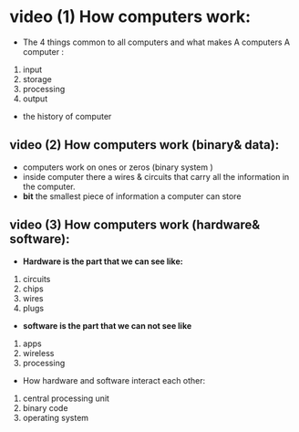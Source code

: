 # video (1) How computers work:
- The 4 things common to all computers and what makes A computers A computer :
1. input 
2. storage
3. processing
4. output
- the history of computer 

## video (2) How computers work (binary& data):
- computers work on ones or zeros (binary system )
- inside computer there a wires & circuits that carry all the information in the computer.
- **bit** the smallest piece of information a computer can store

## video (3) How computers work (hardware& software):
- **Hardware is the part that we can see like:**
1. circuits
2. chips
3. wires
4. plugs 
- **software is the part that we can not see like**
1. apps
2. wireless
3. processing

- How hardware and software interact each other:
1. central processing unit
2. binary code 
3. operating system


